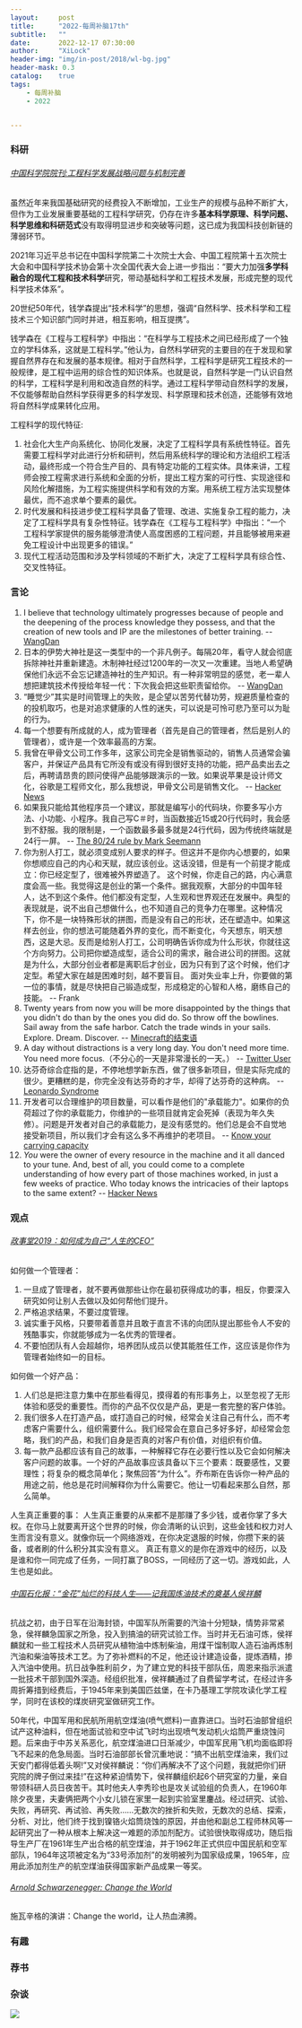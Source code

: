 ```yaml
---
layout:     post
title:      "2022-每周补脑17th"
subtitle:   ""
date:       2022-12-17 07:30:00
author:     "XiLock"
header-img: "img/in-post/2018/wl-bg.jpg"
header-mask: 0.3
catalog:    true
tags:
    - 每周补脑
    - 2022


---
```


### 科研
###### [中国科学院院刊:工程科学发展战略问题与机制完善](https://mp.weixin.qq.com/s/IQyUYDDJqLfhHDIynl827A)
虽然近年来我国基础研究的经费投入不断增加，工业生产的规模与品种不断扩大，但作为工业发展重要基础的工程科学研究，仍存在许多**基本科学原理、科学问题、科学思维和科研范式**没有取得明显进步和突破等问题，这已成为我国科技创新链的薄弱环节。

2021年习近平总书记在中国科学院第二十次院士大会、中国工程院第十五次院士大会和中国科学技术协会第十次全国代表大会上进一步指出：“要大力加强**多学科融合的现代工程和技术科学**研究，带动基础科学和工程技术发展，形成完整的现代科学技术体系”。

20世纪50年代，钱学森提出“技术科学”的思想，强调“自然科学、技术科学和工程技术三个知识部门同时并进，相互影响，相互提携”。

钱学森在《工程与工程科学》中指出：“在科学与工程技术之间已经形成了一个独立的学科体系，这就是工程科学。”他认为，自然科学研究的主要目的在于发现和掌握自然界存在和发展的基本规律。相对于自然科学，工程科学是研究工程技术的一般规律，是工程中运用的综合性的知识体系。也就是说，自然科学是一门认识自然的科学，工程科学是利用和改造自然的科学。通过工程科学带动自然科学的发展，不仅能够帮助自然科学获得更多的科学发现、科学原理和技术创造，还能够有效地将自然科学成果转化应用。

工程科学的现代特征:
1. 社会化大生产向系统化、协同化发展，决定了工程科学具有系统性特征。首先需要工程科学对此进行分析和研判，然后用系统科学的理论和方法组织工程活动，最终形成一个符合生产目的、具有特定功能的工程实体。具体来讲，工程师会按工程需求进行系统和全面的分析，提出工程方案的可行性、实现途径和风险化解措施，为工程实施提供科学和有效的方案。用系统工程方法实现整体最优，而不追求单个要素的最优。
1. 时代发展和科技进步使工程科学具备了管理、改进、实施复杂工程的能力，决定了工程科学具有复杂性特征。钱学森在《工程与工程科学》中指出：“一个工程科学家提供的服务能够澄清使人高度困惑的工程问题，并且能够被用来避免工程设计中出现更多的错误。”
1. 现代工程活动范围和涉及学科领域的不断扩大，决定了工程科学具有综合性、交叉性特征。

### 言论
1. I believe that technology ultimately progresses because of people and the deepening of the process knowledge they possess, and that the creation of new tools and IP are the milestones of better training. -- [WangDan](https://danwang.co/2019-letter/)
1. 日本的伊势大神社是这一类型中的一个非凡例子。每隔20年，看守人就会彻底拆除神社并重新建造。木制神社经过1200年的一次又一次重建。当地人希望确保他们永远不会忘记建造神社的生产知识。有一种非常明显的感觉，老一辈人想把建筑技术传授给年轻一代：下次我会把这些职责留给你。 -- [WangDan](https://danwang.co/how-technology-grows/)
1. “睡觉少”其实是时间管理上的失败，是企望以苦劳代替功劳，规避质量检查的的投机取巧，也是对追求健康的人性的迷失，可以说是可怜可悲乃至可以为耻的行为。
1. 每一个想要有所成就的人，成为管理者（首先是自己的管理者，然后是别人的管理者），或许是一个效率最高的方案。
1. 我曾在甲骨文公司工作多年，这家公司完全是销售驱动的，销售人员通常会骗客户，并保证产品具有它所没有或没有得到很好支持的功能，把产品卖出去之后，再聘请昂贵的顾问使得产品能够跟演示的一致。如果说苹果是设计师文化，谷歌是工程师文化，那么我想说，甲骨文公司是销售文化。 -- [Hacker News](https://news.ycombinator.com/item?id=21550991)
1. 如果我只能给其他程序员一个建议，那就是编写小的代码块，你要多写小方法、小功能、小程序。我自己写C＃时，当函数接近15或20行代码时，我会感到不舒服。我的限制是，一个函数最多最多就是24行代码，因为传统终端就是24行一屏。 -- [The 80/24 rule by Mark Seemann](https://blog.ploeh.dk/2019/11/04/the-80-24-rule/)
1. 你为别人打工，就必须变成别人要求的样子。但这并不是你内心想要的，如果你想顺应自己的内心和天赋，就应该创业。这话没错，但是有一个前提才能成立：你已经定型了，很难被外界塑造了。 这个时候，你走自己的路，内心满意度会高一些。我觉得这是创业的第一个条件。据我观察，大部分的中国年轻人，达不到这个条件。他们都没有定型，人生观和世界观还在发展中。典型的表现就是，说不出自己想做什么，也不知道自己的竞争力在哪里。这种情况下，你不是一块特殊形状的拼图，而是没有自己的形状，还在塑造中。如果这样去创业，你的想法可能随着外界的变化，而不断变化，今天想东，明天想西，这是大忌。反而是给别人打工，公司明确告诉你成为什么形状，你就往这个方向努力。公司把你塑造成型，适合公司的需求，融合进公司的拼图。这就是为什么，大部分创业者都是离职后才创业，因为只有到了这个时候，他们才定型。希望大家在越是困难时刻，越不要盲目。 面对失业率上升，你要做的第一位的事情，就是尽快把自己锻造成型，形成稳定的心智和人格，磨练自己的技能。 -- Frank
1. Twenty years from now you will be more disappointed by the things that you didn't do than by the ones you did do. So throw off the bowlines. Sail away from the safe harbor. Catch the trade winds in your sails. Explore. Dream. Discover. -- [Minecraft的结束语](https://minecraft.fandom.com/wiki/End_Poem)
1. A day without distractions is a very long day. You don't need more time. You need more focus.（不分心的一天是非常漫长的一天。） -- [Twitter User](https://twitter.com/ash_lmb/status/1575108089711165441)
1. 达芬奇综合症指的是，不停地想学新东西，做了很多新项目，但是实际完成的很少。更糟糕的是，你完全没有达芬奇的才华，却得了达芬奇的这种病。 -- [Leonardo Syndrome](https://thoughtfulatlas.bearblog.dev/leonardo-syndrome/)
1. 开发者可以合理维护的项目数量，可以看作是他们的"承载能力"。如果你的负荷超过了你的承载能力，你维护的一些项目就肯定会死掉（表现为年久失修）。问题是开发者对自己的承载能力，是没有感觉的。他们总是会不自觉地接受新项目，所以我们才会有这么多不再维护的老项目。 -- [Know your carrying capacity](https://www.macchaffee.com/blog/2022/carrying-capacity/)
1. _You_ were the owner of every resource in the machine and it all danced to your tune. And, best of all, you could come to a complete understanding of how every part of those machines worked, in just a few weeks of practice. Who today knows the intricacies of their laptops to the same extent? -- [Hacker News](https://news.ycombinator.com/item?id=33060083)

### 观点
###### [政事堂2019：如何成为自己“人生的CEO”](https://mp.weixin.qq.com/s/xhN4CuUDSP8L3E-Ft-AEog)
如何做一个管理者：
1. 一旦成了管理者，就不要再做那些让你在最初获得成功的事，相反，你要深入研究如何让别人去做以及如何帮他们提升。
1. 严格追求结果，不要过度管理。
1. 诚实重于风格，只要带着善意并且敢于直言不讳的向团队提出那些令人不安的残酷事实，你就能够成为一名优秀的管理者。
1. 不要怕团队有人会超越你，培养团队成员以使其能胜任工作，这应该是你作为管理者始终如一的目标。

如何做一个好产品：
1. 人们总是把注意力集中在那些看得见，摸得着的有形事务上，以至忽视了无形体验和感受的重要性。而你的产品不仅仅是产品，更是一套完整的客户体验。
1. 我们很多人在打造产品，或打造自己的时候，经常会关注自己有什么，而不考虑客户需要什么，组织需要什么。我们经常会在意自己多好多好，却经常会忽略，我们的产品，和我们自身是否真的对客户有价值，对组织有价值。
1. 每一款产品都应该有自己的故事，一种解释它存在必要行性以及它会如何解决客户问题的故事。一个好的产品故事应该具备以下三个要素：既要感性，又要理性；将复杂的概念简单化；聚焦回答“为什么”。乔布斯在告诉你一种产品的用途之前，他总是花时间解释你为什么需要它。他让一切看起来那么自然，那么简单。

人生真正重要的事：
人生真正重要的从来都不是那赚了多少钱，或者你掌了多大权。在你马上就要离开这个世界的时候，你会清晰的认识到，这些金钱和权力对人生而言没有意义。就像你玩一个网络游戏，在你决定退服的时候，你攒下来的装备，或者刷的什么积分其实没有意义。
真正有意义的是你在游戏中的经历，以及是谁和你一同完成了任务，一同打赢了BOSS，一同经历了这一切。游戏如此，人生也是如此。

###### [中国石化报：“金花”灿烂的科技人生——记我国炼油技术的奠基人侯祥麟](https://www.cas.cn/zt/jzt/fkzt/hxlhskxjzlkxj/mtjj/200509/t20050906_2671855.shtml)
抗战之初，由于日军在沿海封锁，中国军队所需要的汽油十分短缺，情势非常紧急，侯祥麟急国家之所急，投入到搞油的研究试验工作。当时并无石油可炼，侯祥麟就和一些工程技术人员研究从植物油中炼制柴油，用煤干馏制取人造石油再炼制汽油和柴油等技术工艺。为了弥补燃料的不足，他还设计建造设备，提炼酒精，掺入汽油中使用。抗日战争胜利前夕，为了建立党的科技干部队伍，周恩来指示派遣一批技术干部到国外深造。经组织批准，侯祥麟通过了自费留学考试，在经过许多周折筹措到经费后，于1945年来到美国匹兹堡，在卡乃基理工学院攻读化学工程学，同时在该校的煤炭研究室做研究工作。

50年代，中国军用和民航所用航空煤油(喷气燃料)一直靠进口。当时石油部曾组织试产这种油料，但在地面试验和空中试飞时均出现喷气发动机火焰筒严重烧蚀问题。后来由于中苏关系恶化，航空煤油进口日渐减少，中国军民用飞机均面临即将飞不起来的危急局面。当时石油部部长曾沉重地说：“搞不出航空煤油来，我们过天安门都得低着头啊!”又对侯祥麟说：“你们再解决不了这个问题，我就把你们研究院的牌子倒过来挂!”在这种紧迫情势下，侯祥麟组织起6个研究室的力量，亲自带领科研人员日夜苦干。其时他夫人李秀珍也是攻关试验组的负责人，在1960年除夕夜里，夫妻俩把两个小女儿锁在家里一起到实验室里鏖战。经过研究、试验、失败，再研究、再试验、再失败……无数次的挫折和失败，无数次的总结、探索，分析、对比，他们终于找到镍铬火焰筒烧蚀的原因，并由他和副总工程师林风等一起研究出了一种从根本上解决这一难题的添加剂配方。试验很快取得成功，随后指导生产厂在1961年生产出合格的航空煤油，并于1962年正式供应中国民航和空军部队，1964年这项被定名为“33号添加剂”的发明被列为国家级成果，1965年，应用此添加剂生产的航空煤油获得国家新产品成果一等奖。

###### [Arnold Schwarzenegger: Change the World](https://www.facebook.com/rise.goalcast/videos/arnold-schwarzenegger-change-the-world/1385556401589400/)
施瓦辛格的演讲：Change the world，让人热血沸腾。

### 有趣

### 荐书


### 杂谈

![](/img/wc-tail.GIF)
